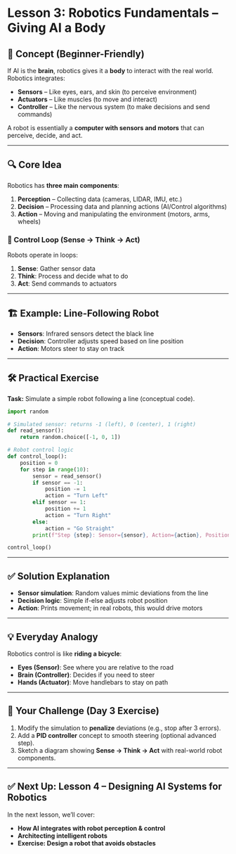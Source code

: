  
# Lesson 3: Robotics Fundamentals – Giving AI a Body

## 🧠 Concept (Beginner-Friendly)
If AI is the **brain**, robotics gives it a **body** to interact with the real world.  
Robotics integrates:
- **Sensors** – Like eyes, ears, and skin (to perceive environment)
- **Actuators** – Like muscles (to move and interact)
- **Controller** – Like the nervous system (to make decisions and send commands)

A robot is essentially a **computer with sensors and motors** that can perceive, decide, and act.

---

## 🔍 Core Idea
Robotics has **three main components**:
1. **Perception** – Collecting data (cameras, LIDAR, IMU, etc.)
2. **Decision** – Processing data and planning actions (AI/Control algorithms)
3. **Action** – Moving and manipulating the environment (motors, arms, wheels)

### 🤖 Control Loop (Sense → Think → Act)
Robots operate in loops:
1. **Sense**: Gather sensor data
2. **Think**: Process and decide what to do
3. **Act**: Send commands to actuators

---

## 🏗 Example: Line-Following Robot
- **Sensors**: Infrared sensors detect the black line
- **Decision**: Controller adjusts speed based on line position
- **Action**: Motors steer to stay on track

---

## 🛠 Practical Exercise  
**Task:** Simulate a simple robot following a line (conceptual code).

```python
import random

# Simulated sensor: returns -1 (left), 0 (center), 1 (right)
def read_sensor():
    return random.choice([-1, 0, 1])

# Robot control logic
def control_loop():
    position = 0
    for step in range(10):
        sensor = read_sensor()
        if sensor == -1:
            position -= 1
            action = "Turn Left"
        elif sensor == 1:
            position += 1
            action = "Turn Right"
        else:
            action = "Go Straight"
        print(f"Step {step}: Sensor={sensor}, Action={action}, Position={position}")

control_loop()
```

---

## ✅ Solution Explanation
- **Sensor simulation**: Random values mimic deviations from the line
- **Decision logic**: Simple if-else adjusts robot position
- **Action**: Prints movement; in real robots, this would drive motors

---

## 💡 Everyday Analogy
Robotics control is like **riding a bicycle**:
- **Eyes (Sensor)**: See where you are relative to the road
- **Brain (Controller)**: Decides if you need to steer
- **Hands (Actuator)**: Move handlebars to stay on path

---

## 🎯 Your Challenge (Day 3 Exercise)
1. Modify the simulation to **penalize** deviations (e.g., stop after 3 errors).
2. Add a **PID controller** concept to smooth steering (optional advanced step).
3. Sketch a diagram showing **Sense → Think → Act** with real-world robot components.

---

## ✅ Next Up: Lesson 4 – Designing AI Systems for Robotics

In the next lesson, we’ll cover:
- **How AI integrates with robot perception & control**
- **Architecting intelligent robots**
- **Exercise: Design a robot that avoids obstacles**
